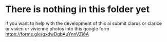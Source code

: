 # There is nothing in this folder yet
if you want to help with the development of this ai submit clarus or clarice or vivien or vivienne photos into this google form
https://forms.gle/gxdwDgbAuYnnVZi6A


